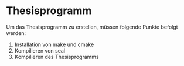 # Thesisprogramm
Um das Thesisprogramm zu erstellen, müssen folgende Punkte befolgt werden:
 1. Installation von make und cmake
 1. Kompilieren von seal
 1. Kompilieren des Thesisprogramms